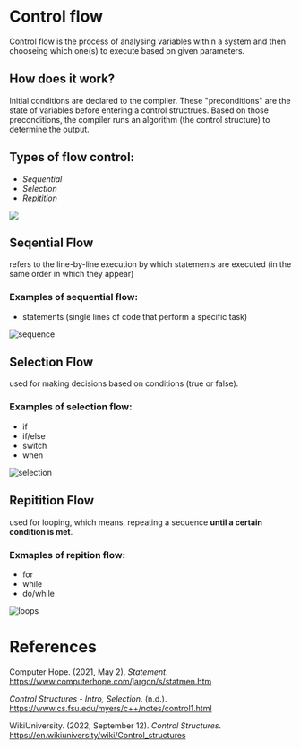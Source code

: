 # Control flow 

Control flow is the process 
of analysing variables within 
a system and then chooseing 
which one(s) to execute based 
on given parameters. 

## How does it work? 
Initial conditions are declared 
to the compiler. These "preconditions" 
are the state of variables before entering 
a control structrues. Based on those 
preconditions, the compiler runs an 
algorithm (the control structure) to 
determine the output. 

## Types of flow control: 
- *Sequential*  
- *Selection* 
- *Repitition* 

<img src="https://user-images.githubusercontent.com/109105989/195220857-b9a3a1f9-e27f-4e61-992a-4cd834704668.png" />

## Seqential Flow 
refers to the line-by-line execution by which statements are executed (in the same order in which they appear) 

### Examples of sequential flow: 
- statements (single lines of code that perform a specific task)

![sequence](https://user-images.githubusercontent.com/109105989/195222283-8e6ba0fb-f891-42b5-822c-6fd049d9946c.png)

## Selection Flow 
used for making decisions based on conditions (true or false). 

### Examples of selection flow: 
- if 
- if/else 
- switch 
- when  

![selection](https://user-images.githubusercontent.com/109105989/195222076-766229bd-9a9f-428b-8fcf-a47fa5e5986b.png)

## Repitition Flow 
used for looping, which means, repeating a sequence **until a certain condition is met**. 

### Exmaples of repition flow:
- for 
- while 
- do/while 

![loops](https://user-images.githubusercontent.com/109105989/195221769-12a5876d-e36d-4fae-9a72-48bdf34e7cf7.png)

# References
Computer Hope. (2021, May 2). *Statement*. <https://www.computerhope.com/jargon/s/statmen.htm> 

*Control Structures - Intro, Selection*. (n.d.). <https://www.cs.fsu.edu/myers/c++/notes/control1.html> 

WikiUniversity. (2022, September 12). *Control Structures*. <https://en.wikiuniversity/wiki/Control_structures>  
